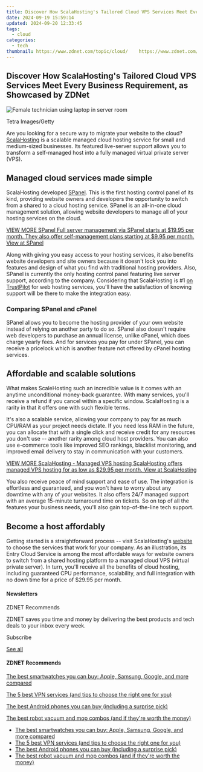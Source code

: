 ```yaml
---
title: Discover How ScalaHosting's Tailored Cloud VPS Services Meet Every Business Requirement, as Showcased by ZDNet
date: 2024-09-19 15:59:14
updated: 2024-09-20 12:33:45
tags:
  - cloud
categories:
  - tech
thumbnail: https://www.zdnet.com/topic/cloud/    https://www.zdnet.com/a/img/resize/d85273a0082f3019b5f4e6ba460a97608ae9190a/2023/09/13/fe2ee2b0-c832-4f4f-b3e5-69a4381e62e2/cloud-services.jpg?width=170&height=96&fit=crop&auto=webp
---
```


## Discover How ScalaHosting's Tailored Cloud VPS Services Meet Every Business Requirement, as Showcased by ZDNet

![Female technician using laptop in server room](https://www.zdnet.com/a/img/resize/ae05b75b99a0008c5cf79b339b7f5c3ab5334bbe/2023/09/13/fe2ee2b0-c832-4f4f-b3e5-69a4381e62e2/cloud-services.jpg?auto=webp&width=1280)

Tetra Images/Getty

Are you looking for a secure way to migrate your website to the cloud? [ScalaHosting](https://www.scalahosting.com/) is a scalable managed cloud hosting service for small and medium-sized businesses. Its featured live-server support allows you to transform a self-managed host into a fully managed virtual private server (VPS).

## Managed cloud services made simple

ScalaHosting developed [SPanel](https://scalahosting-1.wistia.com/medias/pywd36bkb5). This is the first hosting control panel of its kind, providing website owners and developers the opportunity to switch from a shared to a cloud hosting service. SPanel is an all-in-one cloud management solution, allowing website developers to manage all of your hosting services on the cloud. 

[VIEW MORE SPanel Full server management via SPanel starts at $19.95 per month. They also offer self-management plans starting at $9.95 per month. View at SPanel](https://www.spanel.io/pricing.html)

Along with giving you easy access to your hosting services, it also benefits website developers and site owners because it doesn't lock you into features and design of what you find with traditional hosting providers. Also, SPanel is currently the only hosting control panel featuring live server support, according to the company. Considering that ScalaHosting is #1 [on TrustPilot](https://www.trustpilot.com/review/www.scalahosting.com) for web hosting services, you'll have the satisfaction of knowing support will be there to make the integration easy. 

### Comparing SPanel and cPanel

SPanel allows you to become the hosting provider of your own website instead of relying on another party to do so. SPanel also doesn't require web developers to purchase an annual license, unlike cPanel, which does charge yearly fees. And for services you pay for under SPanel, you can receive a pricelock which is another feature not offered by cPanel hosting services. 

## Affordable and scalable solutions

What makes ScaleHosting such an incredible value is it comes with an anytime unconditional money-back guarantee. With many services, you'll receive a refund if you cancel within a specific window. ScalaHosting is a rarity in that it offers one with such flexible terms. 

It's also a scalable service, allowing your company to pay for as much CPU/RAM as your project needs dictate. If you need less RAM in the future, you can allocate that with a single click and receive credit for any resources you don't use -- another rarity among cloud host providers. You can also use e-commerce tools like improved SEO rankings, blacklist monitoring, and improved email delivery to stay in communication with your customers. 

[VIEW MORE ScalaHosting - Managed VPS hosting ScalaHosting offers managed VPS hosting for as low as $29.95 per month. View at ScalaHosting](https://scalahosting.sjv.io/c/159047/1554164/18135?&sharedId=zdnet&u=https%3A%2F%2Fwww.scalahosting.com%2Fcloud-servers.html&subId1=zd-%5F%5FCOM%5FCLICK%5FID%5F%5F-dtp)

You also receive peace of mind support and ease of use. The integration is effortless and guaranteed, and you won't have to worry about any downtime with any of your websites. It also offers 24/7 managed support with an average 15-minute turnaround time on tickets. So on top of all the features your business needs, you'll also gain top-of-the-line tech support. 

## Become a host affordably

Getting started is a straightforward process -- visit ScalaHosting's [website](https://www.scalahosting.com/cloud-servers.html) to choose the services that work for your company. As an illustration, its Entry Cloud Service is among the most affordable ways for website owners to switch from a shared hosting platform to a managed cloud VPS (virtual private server). In turn, you'll receive all the benefits of cloud hosting, including guaranteed CPU performance, scalability, and full integration with no down time for a price of $29.95 per month. 

#### Newsletters

ZDNET Recommends

ZDNET saves you time and money by delivering the best products and tech deals to your inbox every week.

 Subscribe

[See all](https://www.zdnet.com/newsletters/)

#### **ZDNET** Recommends

[The best smartwatches you can buy: Apple, Samsung, Google, and more compared](https://www.zdnet.com/article/best-smartwatch/ "The best smartwatches you can buy: Apple, Samsung, Google, and more compared")

[The 5 best VPN services (and tips to choose the right one for you)](https://www.zdnet.com/article/best-vpn/ "The 5 best VPN services (and tips to choose the right one for you)")

[The best Android phones you can buy (including a surprise pick)](https://www.zdnet.com/article/best-android-phone/ "The best Android phones you can buy (including a surprise pick)")

[The best robot vacuum and mop combos (and if they're worth the money)](https://www.zdnet.com/article/best-robot-vacuum-mop/ "The best robot vacuum and mop combos (and if they're worth the money)")

* [The best smartwatches you can buy: Apple, Samsung, Google, and more compared](https://www.zdnet.com/article/best-smartwatch/ "The best smartwatches you can buy: Apple, Samsung, Google, and more compared")
* [The 5 best VPN services (and tips to choose the right one for you)](https://www.zdnet.com/article/best-vpn/ "The 5 best VPN services (and tips to choose the right one for you)")
* [The best Android phones you can buy (including a surprise pick)](https://www.zdnet.com/article/best-android-phone/ "The best Android phones you can buy (including a surprise pick)")
* [The best robot vacuum and mop combos (and if they're worth the money)](https://www.zdnet.com/article/best-robot-vacuum-mop/ "The best robot vacuum and mop combos (and if they're worth the money)")

<ins class="adsbygoogle"
     style="display:block"
     data-ad-format="autorelaxed"
     data-ad-client="ca-pub-7571918770474297"
     data-ad-slot="1223367746"></ins>



<ins class="adsbygoogle"
     style="display:block"
     data-ad-client="ca-pub-7571918770474297"
     data-ad-slot="8358498916"
     data-ad-format="auto"
     data-full-width-responsive="true"></ins>
